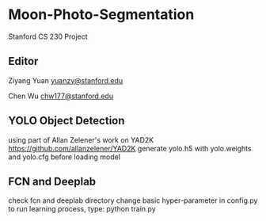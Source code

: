 # Moon-Photo-Segmentation
Stanford CS 230 Project

## Editor
Ziyang Yuan yuanzy@stanford.edu

Chen Wu chw177@stanford.edu


## YOLO Object Detection
using part of Allan Zelener's work on YAD2K
https://github.com/allanzelener/YAD2K
generate yolo.h5 with yolo.weights and yolo.cfg before loading model

## FCN and Deeplab
check fcn and deeplab directory
change basic hyper-parameter in config.py
to run learning process, type: python train.py
